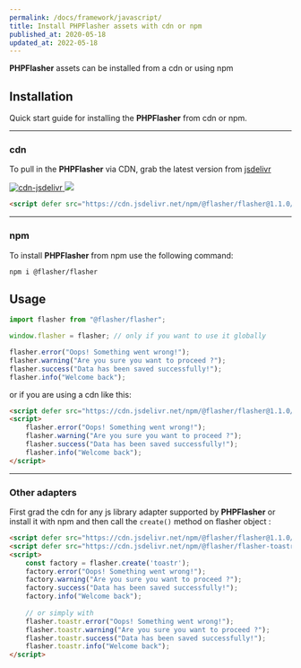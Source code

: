 ```yaml
---
permalink: /docs/framework/javascript/
title: Install PHPFlasher assets with cdn or npm
published_at: 2020-05-18
updated_at: 2022-05-18
---
```


**<span class="text-indigo-900">PHP<span class="text-indigo-500">Flasher</span></span>** assets can be installed from a cdn or using npm

## <i class="fa-duotone fa-list-radio"></i> Installation
Quick start guide for installing the **<span class="text-indigo-900">PHP<span class="text-indigo-500">Flasher</span></span>** from cdn or npm.

---

### <i class="fa-duotone fa-list-radio"></i> cdn

To pull in the **<span class="text-indigo-900">PHP<span class="text-indigo-500">Flasher</span></span>** via CDN, grab the latest version from [jsdelivr](https://www.jsdelivr.com/package/npm/@flasher/flasher)

<span>
    <a href="https://cdn.jsdelivr.net/npm/@flasher/flasher/dist/flasher.min.js" target="_blank">
        <img src="https://img.shields.io/badge/cdn-jsdelivr-blue.svg?style=flat-square" alt="cdn-jsdelivr" />
    </a>
    <a href="https://cdn.jsdelivr.net/npm/@flasher/flasher/dist/flasher.min.js">
        <img src="https://img.badgesize.io/php-flasher/flasher-js/main/packages/flasher/dist/flasher.min.js.svg?compression=brotli&label=flasher.min.js"/>
    </a>
</span>

```html
<script defer src="https://cdn.jsdelivr.net/npm/@flasher/flasher@1.1.0/dist/flasher.min.js"></script>
```

---

### <i class="fa-duotone fa-list-radio"></i> npm

To install **<span class="text-indigo-900">PHP<span class="text-indigo-500">Flasher</span></span>** from npm use the following command:

```shell
npm i @flasher/flasher
```

## <i class="fa-duotone fa-list-radio"></i> Usage


```javascript
import flasher from "@flasher/flasher";

window.flasher = flasher; // only if you want to use it globally

flasher.error("Oops! Something went wrong!");
flasher.warning("Are you sure you want to proceed ?");
flasher.success("Data has been saved successfully!");
flasher.info("Welcome back");
```

or if you are using a cdn like this:
```html
<script defer src="https://cdn.jsdelivr.net/npm/@flasher/flasher@1.1.0/dist/flasher.min.js"></script>
<script>
    flasher.error("Oops! Something went wrong!");
    flasher.warning("Are you sure you want to proceed ?");
    flasher.success("Data has been saved successfully!");
    flasher.info("Welcome back");
</script>
```

---

### <i class="fa-duotone fa-list-radio"></i> Other adapters

First grad the cdn for any js library adapter supported by **<span class="text-indigo-900">PHP<span class="text-indigo-500">Flasher</span></span>** or install it with npm
and then call the `create()` method on flasher object :

```html
<script defer src="https://cdn.jsdelivr.net/npm/@flasher/flasher@1.1.0/dist/flasher.min.js"></script>
<script defer src="https://cdn.jsdelivr.net/npm/@flasher/flasher-toastr@1.1.0/dist/flasher-toastr.min.js"></script>
<script>
    const factory = flasher.create('toastr');
    factory.error("Oops! Something went wrong!");
    factory.warning("Are you sure you want to proceed ?");
    factory.success("Data has been saved successfully!");
    factory.info("Welcome back");
    
    // or simply with
    flasher.toastr.error("Oops! Something went wrong!");
    flasher.toastr.warning("Are you sure you want to proceed ?");
    flasher.toastr.success("Data has been saved successfully!");
    flasher.toastr.info("Welcome back");
</script>
```
